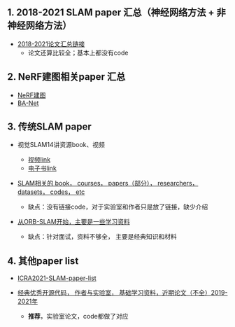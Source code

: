 ## 1. 2018-2021 SLAM paper 汇总（神经网络方法 + 非神经网络方法）
- [2018-2021论文汇总链接](https://github.com/YiChenCityU/Recent_SLAM_Research)
   - 论文还算比较全；基本上都没有code

## 2. NeRF建图相关paper 汇总
* [NeRF建图](https://github.com/yenchenlin/awesome-NeRF)
* [BA-Net](https://arxiv.org/abs/1806.04807)

## 3. 传统SLAM paper
- 视觉SLAM14讲资源book、视频
   - [视频link](https://www.bilibili.com/video/BV16t411g7FR?from=search&seid=18032050056453277210&spm_id_from=333.337.0.0)
   - [电子书link](https://pan.baidu.com/s/1rQRRxjoCofUZu2x1wHqBdw?pwd=d2cd )

- [SLAM相关的 book， courses， papers（部分）， researchers， datasets， codes， etc](https://github.com/kanster/awesome-slam)
   - 缺点：没有链接code，对于实验室和作者只是放了链接，缺少介绍
- [从ORB-SLAM开始，主要是一些学习资料](https://github.com/lishuwei0424/Awesome-VSLAM-Research/blob/master/README.md)
   - 缺点：针对面试，资料不够全， 主要是经典知识和材料

## 4. 其他paper list
- [ICRA2021-SLAM-paper-list](https://github.com/wanghuayou1028/ICRA2021-SLAM-paper-list)

- [经典优秀开源代码， 作者与实验室， 基础学习资料，近期论文（不全）2019-2021年](https://github.com/wuxiaolang/Visual_SLAM_Related_Research#2021-%E5%B9%B4-6-%E6%9C%88%E8%AE%BA%E6%96%87%E6%9B%B4%E6%96%B020-%E7%AF%87)
  - **推荐**，实验室论文，code都做了对应
